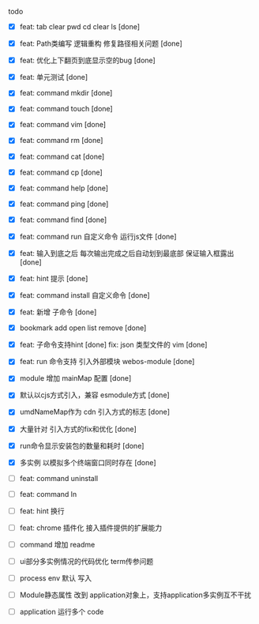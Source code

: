 <!--
 * @Author: chenzhongsheng
 * @Date: 2022-11-05 12:19:34
 * @Description: Coding something
 * @LastEditors: Please set LastEditors
 * @LastEditTime: 2023-02-05 18:07:10
-->

todo

- [x] feat: tab clear pwd cd clear ls [done]
- [x] feat: Path类编写 逻辑重构 修复路径相关问题 [done]
- [x] feat: 优化上下翻页到底显示空的bug [done]
- [x] feat: 单元测试 [done]
- [x] feat: command mkdir [done]
- [x] feat: command touch [done]
- [x] feat: command vim [done] 
- [x] feat: command rm [done]
- [x] feat: command cat [done] 
- [x] feat: command cp [done]
- [x] feat: command help [done]
- [x] feat: command ping [done]
- [x] feat: command find [done]
- [x] feat: command run 自定义命令 运行js文件 [done]
- [x] feat: 输入到底之后 每次输出完成之后自动划到最底部 保证输入框露出 [done]
- [x] feat: hint 提示 [done]
- [x] feat: command install 自定义命令 [done]
- [x] feat: 新增 子命令 [done]
- [x] bookmark add open list remove [done]
- [x] feat: 子命令支持hint [done]
fix: json 类型文件的 vim [done]
- [x] feat: run 命令支持 引入外部模块 webos-module [done]
- [x] module 增加 mainMap 配置 [done]
- [x] 默认以cjs方式引入，兼容 esmodule方式 [done]
- [x] umdNameMap作为 cdn 引入方式的标志 [done]
- [x] 大量针对 引入方式的fix和优化 [done]
- [x] run命令显示安装包的数量和耗时 [done]

- [x] 多实例 以模拟多个终端窗口同时存在 [done]
- [ ] feat: command uninstall
- [ ] feat: command ln
- [ ] feat: hint 换行
- [ ] feat: chrome 插件化 接入插件提供的扩展能力


- [ ] command 增加 readme


- [ ] ui部分多实例情况的代码优化 term传参问题

- [ ] process env 默认 写入
- [ ] Module静态属性 改到 application对象上，支持application多实例互不干扰
- [ ] application 运行多个 code